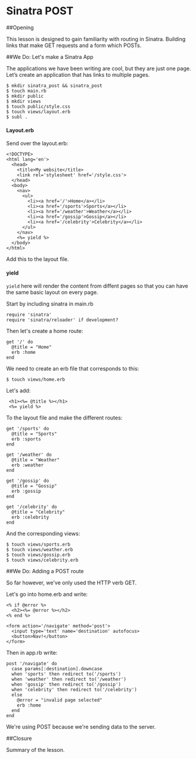 Sinatra POST
=====

##Opening

This lesson is designed to gain familiarity with routing in Sinatra. Building links that make GET requests and a form which POSTs.

##We Do: Let's make a Sinatra App

The applications we have been writing are cool, but they are just one page. Let’s create an application that has links to multiple pages.

```
$ mkdir sinatra_post && sinatra_post
$ touch main.rb
$ mkdir public
$ mkdir views
$ touch public/style.css
$ touch views/layout.erb
$ subl .
```

#### Layout.erb

Send over the layout.erb:

```
<!DOCTYPE>
<html lang='en'>
  <head>
  	<title>My website</title>
    <link rel='stylesheet' href='/style.css'>
  </head>
  <body>
    <nav>
      <ul>
        <li><a href='/'>Home</a></li>
        <li><a href='/sports'>Sports</a></li>
        <li><a href='/weather'>Weather</a></li>
        <li><a href='/gossip'>Gossip</a></li>
        <li><a href='/celebrity'>Celebrity</a></li>
      </ul>
    </nav>
    <%= yield %>
  </body>
</html>
```

Add this to the layout file.

#### yield

```yield``` here will render the content from diffent pages so that you can have the same basic layout on every page.

Start by including sinatra in main.rb

```
require 'sinatra'
require 'sinatra/reloader' if development?
```

Then let's create a home route:

```
get '/' do
  @title = "Home"
  erb :home
end
```

We need to create an erb file that corresponds to this:

```
$ touch views/home.erb
```

Let's add:

```
 <h1><%= @title %></h1>
 <%= yield %>	
```

To the layout file and make the different routes:

```
get '/sports' do
  @title = "Sports"
  erb :sports
end

get '/weather' do
  @title = "Weather"
  erb :weather
end

get '/gossip' do
  @title = "Gossip"
  erb :gossip
end

get '/celebrity' do
  @title = "Celebrity"
  erb :celebrity
end
```

And the corresponding views:

```
$ touch views/sports.erb
$ touch views/weather.erb
$ touch views/gossip.erb
$ touch views/celebrity.erb
```

##We Do: Adding a POST route

So far however, we've only used the HTTP verb GET.

Let's go into home.erb and write:

```
<% if @error %>
  <h2><%= @error %></h2>
<% end %>

<form action='/navigate' method='post'>
  <input type='text' name='destination' autofocus>
  <button>Nav!</button>
</form>
```

Then in app.rb write:

```
post '/navigate' do
  case params[:destination].downcase
  when 'sports' then redirect to('/sports')
  when 'weather' then redirect to('/weather')
  when 'gossip' then redirect to('/gossip')
  when 'celebrity' then redirect to('/celebrity')
  else 
    @error = "invalid page selected"
    erb :home
  end
end
```

We're using POST because we're sending data to the server.

##Closure

Summary of the lesson.

<br>